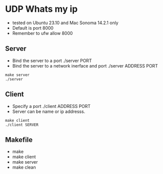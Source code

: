 # UDP Whats my ip

* tested on Ubuntu 23.10 and Mac Sonoma 14.2.1 only
* Default is port 8000
* Remember to ufw allow 8000


## Server

* Bind the server to a port ./server PORT
* Bind the server to a network inerface and port ./server ADDRESS PORT

```
make server
./server
```

## Client

* Specify a port ./client ADDRESS PORT
* Server can be name or ip addresss.

```
make client
./client SERVER
```

## Makefile

* make
* make client
* make server
* make clean

